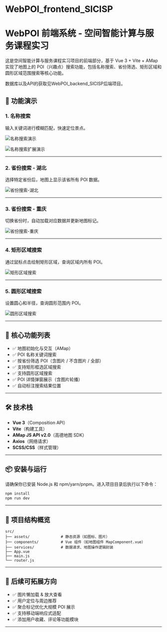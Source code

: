 # WebPOI_frontend_SICISP

# WebPOI 前端系统 - 空间智能计算与服务课程实习

这是空间智能计算与服务课程实习项目的前端部分，基于 Vue 3 + Vite + AMap 实现了地图上的 POI（兴趣点）搜索功能，包括名称搜索、省份筛选、矩形区域和圆形区域范围搜索等核心功能。

数据库以及API的获取见WebPOI_backend_SICISP后端项目。

## 📸 功能演示

### 1. 名称搜索
输入关键词进行模糊匹配，快速定位景点。

![名称搜索演示](https://github.com/AaronChou313/WebPOI_frontend_SICISP/blob/main/src/assets/%E5%90%8D%E7%A7%B0%E6%90%9C%E7%B4%A2%E6%BC%94%E7%A4%BA1.gif)


![名称搜索扩展演示](https://github.com/AaronChou313/WebPOI_frontend_SICISP/blob/main/src/assets/%E5%90%8D%E7%A7%B9%E6%90%9C%E7%B4%A2%E6%BC%94%E7%A4%BA2.gif)

---

### 2. 省份搜索 - 湖北
选择特定省份后，地图上显示该省所有 POI 数据。

![省份搜索-湖北](https://github.com/AaronChou313/WebPOI_frontend_SICISP/blob/main/src/assets/%E7%9C%81%E4%BB%BD%E6%90%9C%E7%B4%A2-%E6%B9%96%E5%8C%97.gif)

---

### 3. 省份搜索 - 重庆
切换省份时，自动加载对应数据并更新地图标记。

![省份搜索-重庆](https://github.com/AaronChou313/WebPOI_frontend_SICISP/blob/main/src/assets/%E7%9C%81%E4%BB%BD%E6%90%9C%E7%B4%A2-%E9%87%8D%E5%BA%86.gif)

---

### 4. 矩形区域搜索
通过鼠标点击绘制矩形区域，查询区域内所有 POI。

![矩形区域搜索](https://github.com/AaronChou313/WebPOI_frontend_SICISP/blob/main/src/assets/%E7%9F%A9%E5%BD%A2%E5%8C%BA%E5%9F%9F%E6%90%9C%E7%B4%A2.gif)

---

### 5. 圆形区域搜索
设置圆心和半径，查询圆形范围内 POI。

![圆形区域搜索](https://github.com/AaronChou313/WebPOI_frontend_SICISP/blob/main/src/assets/%E5%9C%86%E5%BD%A2%E5%8C%BA%E5%9F%9F%E6%90%9C%E7%B4%A2.gif)

---

## 🧩 核心功能列表

- ✅ 地图初始化与交互（AMap）
- ✅ POI 名称关键词搜索
- ✅ 按省份筛选 POI（含图片 / 不含图片 / 全部）
- ✅ 支持矩形框选区域搜索
- ✅ 支持圆形区域搜索
- ✅ POI 详情弹窗展示（含图片轮播）
- ✅ 自动标注搜索结果位置

---

## 🛠️ 技术栈

- **Vue 3**（Composition API）
- **Vite**（构建工具）
- **AMap JS API v2.0**（高德地图 SDK）
- **Axios**（网络请求）
- **SCSS/CSS**（样式管理）

---

## 📦 安装与运行

请确保你已安装 Node.js 和 npm/yarn/pnpm。进入项目目录后执行以下命令：

```bash
npm install
npm run dev
```

---

## 📁 项目结构概览

```
src/
├── assets/              # 静态资源（如图标、图片）
├── components/          # Vue 组件（如地图组件 MapComponent.vue）
├── services/            # 数据请求、地图操作逻辑封装
├── App.vue
├── main.js
└── router.js
```

---

## 📝 后续可拓展方向

- ✅ 图片懒加载 & 放大查看
- ✅ 用户定位与周边推荐
- ✅ 聚合标记优化大规模 POI 展示
- ✅ 支持移动端响应式适配
- ✅ 添加用户收藏、评论等功能模块

---
